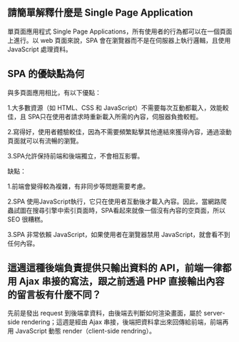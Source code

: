 ## 請簡單解釋什麼是 Single Page Application

單頁面應用程式 Single Page Applications，所有使用者的行為都可以在一個頁面上進行。以 web 頁面來說，SPA 會在瀏覽器而不是在伺服器上執行邏輯，且使用 JavaScript 處理資料。

## SPA 的優缺點為何

與多頁面應用相比，有以下優點：

1.大多數資源（如 HTML、CSS 和 JavaScript）不需要每次互動都載入，效能較佳，且 SPA只在使用者請求時重新載入所需的內容，伺服器負擔較輕。

2.寫得好，使用者體驗較佳，因為不需要頻繁點擊其他連結來獲得內容，通過滾動頁面就可以有流暢的瀏覽。

3.SPA允許保持前端和後端獨立，不會相互影響。

缺點：

1.前端會變得較為複雜，有非同步等問題需要考慮。

2.SPA 使用JavaScript執行，它只在使用者互動後才載入內容。因此，當網路爬蟲試圖在搜尋引擎中索引頁面時，SPA看起來就像一個沒有內容的空頁面，所以 SEO 很糟糕。

3.SPA 非常依賴 JavaScript，如果使用者在瀏覽器禁用 JavaScript，就會看不到任何內容。


## 這週這種後端負責提供只輸出資料的 API，前端一律都用 Ajax 串接的寫法，跟之前透過 PHP 直接輸出內容的留言板有什麼不同？

先前是發出 request 到後端拿資料，由後端去判斷如何渲染畫面，屬於 server-side rendering；這週是經由 Ajax 串接，後端把資料拿出來回傳給前端，前端再用 JavaScript 動態 render（client-side rendring）。